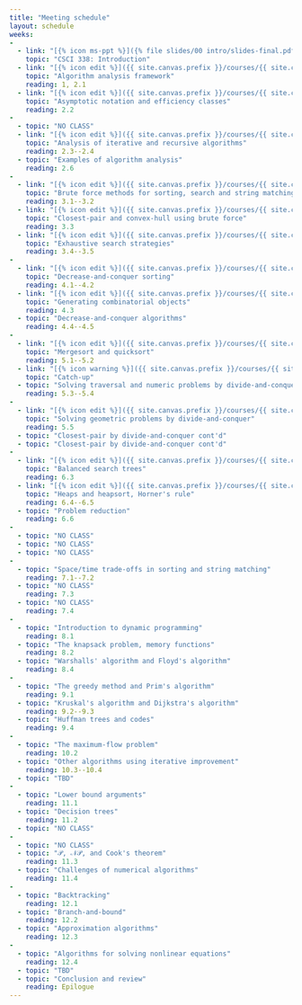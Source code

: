 ```yaml
---
title: "Meeting schedule"
layout: schedule
weeks:
-
  - link: "[{% icon ms-ppt %}]({% file slides/00 intro/slides-final.pdf %})"
    topic: "CSCI 338: Introduction"
  - link: "[{% icon edit %}]({{ site.canvas.prefix }}/courses/{{ site.canvas.course }}/assignments/{% assignment Assignment 1 %})"
    topic: "Algorithm analysis framework"
    reading: 1, 2.1
  - link: "[{% icon edit %}]({{ site.canvas.prefix }}/courses/{{ site.canvas.course }}/assignments/{% assignment Assignment 2 %})"
    topic: "Asymptotic notation and efficiency classes"
    reading: 2.2
-
  - topic: "NO CLASS"
  - link: "[{% icon edit %}]({{ site.canvas.prefix }}/courses/{{ site.canvas.course }}/assignments/{% assignment Assignment 3 %})"
    topic: "Analysis of iterative and recursive algorithms"
    reading: 2.3--2.4
  - topic: "Examples of algorithm analysis"
    reading: 2.6
-
  - link: "[{% icon edit %}]({{ site.canvas.prefix }}/courses/{{ site.canvas.course }}/assignments/{% assignment Assignment 4 %})"
    topic: "Brute force methods for sorting, search and string matching"
    reading: 3.1--3.2
  - link: "[{% icon edit %}]({{ site.canvas.prefix }}/courses/{{ site.canvas.course }}/assignments/{% assignment Assignment 5 %})"
    topic: "Closest-pair and convex-hull using brute force"
    reading: 3.3
  - link: "[{% icon edit %}]({{ site.canvas.prefix }}/courses/{{ site.canvas.course }}/assignments/{% assignment Assignment 6 %})"
    topic: "Exhaustive search strategies"
    reading: 3.4--3.5
-
  - link: "[{% icon edit %}]({{ site.canvas.prefix }}/courses/{{ site.canvas.course }}/assignments/{% assignment Assignment 7 %})"
    topic: "Decrease-and-conquer sorting"
    reading: 4.1--4.2
  - link: "[{% icon edit %}]({{ site.canvas.prefix }}/courses/{{ site.canvas.course }}/assignments/{% assignment Assignment 8 %})"
    topic: "Generating combinatorial objects"
    reading: 4.3
  - topic: "Decrease-and-conquer algorithms"
    reading: 4.4--4.5
-
  - link: "[{% icon edit %}]({{ site.canvas.prefix }}/courses/{{ site.canvas.course }}/assignments/{% assignment Assignment 10 %})"
    topic: "Mergesort and quicksort"
    reading: 5.1--5.2
  - link: "[{% icon warning %}]({{ site.canvas.prefix }}/courses/{{ site.canvas.course }}/assignments/{% assignment Exam 1 %})"
    topic: "Catch-up"
  - topic: "Solving traversal and numeric problems by divide-and-conquer"
    reading: 5.3--5.4
-
  - link: "[{% icon edit %}]({{ site.canvas.prefix }}/courses/{{ site.canvas.course }}/assignments/{% assignment Assignment 12 %})"
    topic: "Solving geometric problems by divide-and-conquer"
    reading: 5.5
  - topic: "Closest-pair by divide-and-conquer cont'd"
  - topic: "Closest-pair by divide-and-conquer cont'd"
-
  - link: "[{% icon edit %}]({{ site.canvas.prefix }}/courses/{{ site.canvas.course }}/assignments/{% assignment Assignment 13 %})"
    topic: "Balanced search trees"
    reading: 6.3
  - link: "[{% icon edit %}]({{ site.canvas.prefix }}/courses/{{ site.canvas.course }}/assignments/{% assignment Assignment 14 %})"
    topic: "Heaps and heapsort, Horner's rule"
    reading: 6.4--6.5
  - topic: "Problem reduction"
    reading: 6.6
-
  - topic: "NO CLASS"
  - topic: "NO CLASS"
  - topic: "NO CLASS"
-
  - topic: "Space/time trade-offs in sorting and string matching"
    reading: 7.1--7.2
  - topic: "NO CLASS"
    reading: 7.3
  - topic: "NO CLASS"
    reading: 7.4
-
  - topic: "Introduction to dynamic programming"
    reading: 8.1
  - topic: "The knapsack problem, memory functions"
    reading: 8.2
  - topic: "Warshalls' algorithm and Floyd's algorithm"
    reading: 8.4
-
  - topic: "The greedy method and Prim's algorithm"
    reading: 9.1
  - topic: "Kruskal's algorithm and Dijkstra's algorithm"
    reading: 9.2--9.3
  - topic: "Huffman trees and codes"
    reading: 9.4
-
  - topic: "The maximum-flow problem"
    reading: 10.2
  - topic: "Other algorithms using iterative improvement"
    reading: 10.3--10.4
  - topic: "TBD"
-
  - topic: "Lower bound arguments"
    reading: 11.1
  - topic: "Decision trees"
    reading: 11.2
  - topic: "NO CLASS"
-
  - topic: "NO CLASS"
  - topic: "𝒫, 𝒩𝒫, and Cook's theorem"
    reading: 11.3
  - topic: "Challenges of numerical algorithms"
    reading: 11.4
-
  - topic: "Backtracking"
    reading: 12.1
  - topic: "Branch-and-bound"
    reading: 12.2
  - topic: "Approximation algorithms"
    reading: 12.3
-
  - topic: "Algorithms for solving nonlinear equations"
    reading: 12.4
  - topic: "TBD"
  - topic: "Conclusion and review"
    reading: Epilogue
---
```


